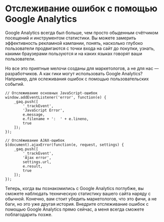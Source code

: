 # Отслеживание ошибок с помощью Google Analytics

Google Analytics всегда был больше, чем просто обыденным счётчиком посещений и
инструментом статистики. Вы можете замерить эффективность рекламной кампании,
понять, насколько глубоко пользователи продвигаются с точки входа на сайт до
покупки, узнать, какими браузерами пользуются и на каких языках говорят ваши
пользователи.

Но все это приятные мелочи созданы для маркетологов, а не для нас —
разработчиков. А как гики могут использовать Google Analytics? Например, для
ослеживания ошибок с помощью пользовательских событий.

    // Отслеживание основных JavaScript-ошибок
    window.addEventListener('error', function(e) {
        _gaq.push([
            '_trackEvent',
            'JavaScript Error',
            e.message,
            e.filename + ':  ' + e.lineno,
            true
        ]);
    });
    
    // Отслёживание AJAX-ошибок
    $(document).ajaxError(function(e, request, settings) {
        _gaq.push([
            '_trackEvent',
            'Ajax error',
            settings.url,
            e.result,
            true
        ]);
    });

Теперь, когда вы познакомились с Google Analytics поглубже, вы сможете наблюдать
техническую статистику вашего сайта наряду с обычной. Конечно, вам стоит убедить
маркетологов, что это фичи, а не баги, но это уже другая история. Внедрите
отслеживание ошибок с помощью Google Analytics прямо сейчас, а меня всегда сможете
поблагодарить позже.
